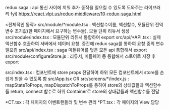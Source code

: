redux saga : api 통신 사이에 끼워 추가 동작을 일으킬 수 있도록 도와주는 라이브러리
fyi) https://react.vlpt.us/redux-middleware/10-redux-saga.html

<전체적인 동작>
src/module/*module.tsx : 액션함수이름, 액션함수, 모듈단위 전역변수 초기값(한 페이지에서 요구하는 변수들), 모듈 단위 리듀서 생성
src/module/index.tsx : 모듈단위 리듀서 통합하여 export
src/api/*API.tsx : 실제 액션함수 호출하여 서버에서 데이터 요청. 중간에 redux saga를 통하여 요청 중의 변수 일으킴
src/api/index.tsx : saga 미들웨어를 덮은 모든 api 통합해서 export
src/module/configureStore.js : 리듀서, 미들웨어 등 통합해서 스토어로 저장 후 export

src/index.tsx : <Provider> 컴포넌트에 store props 전달하여 하위 모든 컴포넌트에서 store를 손 쉽게 받을 수 있도록 함
src/App.tsx OR src/screens/\*/index.js : mapStateToProps, mapDispatchToProps를 통하여 store의 상태값들과 액션함수들 return, connect 함수로 하위 Container로 store의 상태값들과 액션함수들 전달

*CT.tsx : 각 페이지의 이벤트핸들러 및 변수 관리
*PT.tsx : 각 페이지의 View 담당
